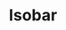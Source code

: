 ---
title: "Isobar"
slug: "isobar"
type: "experience"
startYear: "2014"
endYear: "2016"
draft: false
tags: []
---